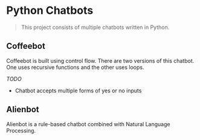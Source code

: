 # Python Chatbots
> This project consists of multiple chatbots written in Python.

## Coffeebot
Coffeebot is built using control flow. There are two  versions of this chatbot. One uses recursive functions and the other uses loops.

*TODO*
- Chatbot accepts multiple forms of yes or no inputs

## Alienbot
Alienbot is a rule-based chatbot combined with Natural Language Processing.